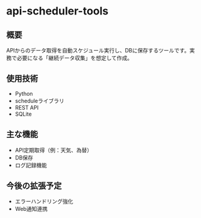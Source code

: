 # api-scheduler-tools

## 概要
APIからのデータ取得を自動スケジュール実行し、DBに保存するツールです。実務で必要になる「継続データ収集」を想定して作成。

## 使用技術
- Python
- scheduleライブラリ
- REST API
- SQLite

## 主な機能
- API定期取得（例：天気、為替）
- DB保存
- ログ記録機能

## 今後の拡張予定
- エラーハンドリング強化
- Web通知連携

